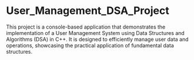 # User_Management_DSA_Project
This project is a console-based application that demonstrates the implementation of a User Management System using Data Structures and Algorithms (DSA) in C++. It is designed to efficiently manage user data and operations, showcasing the practical application of fundamental data structures.

